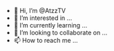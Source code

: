 - 👋 Hi, I’m @AtzzTV
- 👀 I’m interested in ...
- 🌱 I’m currently learning ...
- 💞️ I’m looking to collaborate on ...
- 📫 How to reach me ...

<!---
AtzzTV/AtzzTV is a ✨ special ✨ repository because its `README.md` (this file) appears on your GitHub profile.
You can click the Preview link to take a look at your changes.
--->
